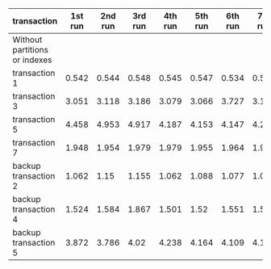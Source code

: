 | transaction                   | 1st run | 2nd run | 3rd run | 4th run | 5th run | 6th run | 7th run | 8th run | 9th run | 10th run | avg    | min   | max   | diff | 
|-------------------------------|---------|---------|---------|---------|---------|---------|---------|---------|---------|----------|--------|-------|-------|------| 
| Without partitions or indexes |         |         |         |         |         |         |         |         |         |          |        |       |       |      | 
| transaction 1                 | 0.542   | 0.544   | 0.548   | 0.545   | 0.547   | 0.534   | 0.56    | 0.411   | 0.537   | 0.538    | 0.5306 | 0.411 | 0.56  |      | 
| transaction 3                 | 3.051   | 3.118   | 3.186   | 3.079   | 3.066   | 3.727   | 3.157   | 3.614   | 3.219   | 3.047    | 3.2264 | 3.047 | 3.727 |      | 
| transaction 5                 | 4.458   | 4.953   | 4.917   | 4.187   | 4.153   | 4.147   | 4.248   | 4.204   | 4.184   | 4.14     | 4.3591 | 4.14  | 4.953 |      | 
| transaction 7                 | 1.948   | 1.954   | 1.979   | 1.979   | 1.955   | 1.964   | 1.954   | 1.957   | 1.962   | 2.012    | 1.9664 | 1.948 | 2.012 |      | 
| backup transaction 2          | 1.062   | 1.15    | 1.155   | 1.062   | 1.088   | 1.077   | 1.06    | 1.06    | 1.11    | 1.125    | 1.0949 | 1.06  | 1.155 |      | 
| backup transaction 4          | 1.524   | 1.584   | 1.867   | 1.501   | 1.52    | 1.551   | 1.551   | 1.515   | 1.659   | 1.503    | 1.5775 | 1.501 | 1.867 |      | 
| backup transaction 5          | 3.872   | 3.786   | 4.02    | 4.238   | 4.164   | 4.109   | 4.188   | 4.189   | 4.135   | 4.054    | 4.0755 | 3.786 | 4.238 |      | 
